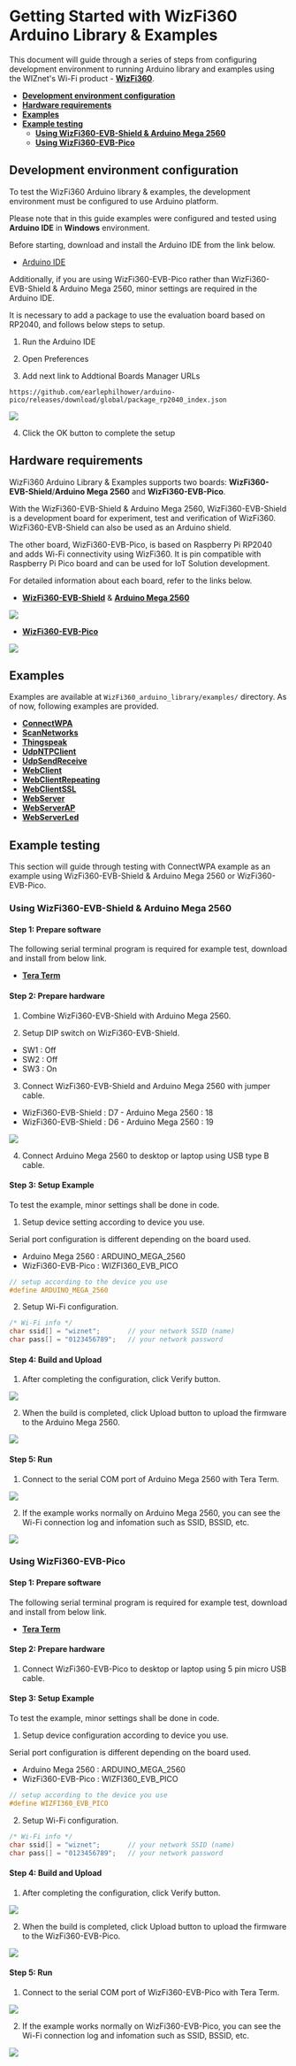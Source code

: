 # Getting Started with WizFi360 Arduino Library & Examples

This document will guide through a series of steps from configuring development environment to running Arduino library and examples using the WIZnet's Wi-Fi product - [**WizFi360**][link-wizfi360].

- [**Development environment configuration**](#development_environment_configuration)
- [**Hardware requirements**](#hardware_requirements)
- [**Examples**](#examples)
- [**Example testing**](#example_testing)
    - [**Using WizFi360-EVB-Shield & Arduino Mega 2560**](#using_wizfi360_evb_shield_arduino_mega_2560)
    - [**Using WizFi360-EVB-Pico**](#using_wizfi360_evb_pico)



<a name="development_environment_configuration"></a>
## Development environment configuration

To test the WizFi360 Arduino library & examples, the development environment must be configured to use Arduino platform.

Please note that in this guide examples were configured and tested using **Arduino IDE** in **Windows** environment.

Before starting, download and install the Arduino IDE from the link below.

- [Arduino IDE][link-arduino_ide]

Additionally, if you are using WizFi360-EVB-Pico rather than WizFi360-EVB-Shield & Arduino Mega 2560, minor settings are required in the Arduino IDE.

It is necessary to add a package to use the evaluation board based on RP2040, and follows below steps to setup.

1. Run the Arduino IDE

2. Open Preferences

3. Add next link to Addtional Boards Manager URLs

```
https://github.com/earlephilhower/arduino-pico/releases/download/global/package_rp2040_index.json
```

![][link-add_boards_manager_urls]

4. Click the OK button to complete the setup



<a name="hardware_requirements"></a>
## Hardware requirements

WizFi360 Arduino Library & Examples supports two boards: **WizFi360-EVB-Shield**/**Arduino Mega 2560** and **WizFi360-EVB-Pico**.

With the WizFi360-EVB-Shield & Arduino Mega 2560, WizFi360-EVB-Shield is a development board for experiment, test and verification of WizFi360. WizFi360-EVB-Shield can also be used as an Arduino shield.

The other board, WizFi360-EVB-Pico, is based on Raspberry Pi RP2040 and adds Wi-Fi connectivity using WizFi360. It is pin compatible with Raspberry Pi Pico board and can be used for IoT Solution development.

For detailed information about each board, refer to the links below.

- [**WizFi360-EVB-Shield**][link-wizfi360-evb-shield] & [**Arduino Mega 2560**][link-arduino_mega_2560]

![][link-wizfi360-evb-shield_arduino_mega_2560_main]

- [**WizFi360-EVB-Pico**][link-wizfi360-evb-pico]

![][link-wizfi360-evb-pico_main]



<a name="examples"></a>
## Examples

Examples are available at `WizFi360_arduino_library/examples/` directory. As of now, following examples are provided.

- [**ConnectWPA**][link-connectwpa]
- [**ScanNetworks**][link-scannetworks]
- [**Thingspeak**][link-thingspeak]
- [**UdpNTPClient**][link-udpntpclient]
- [**UdpSendReceive**][link-udpsendreceive]
- [**WebClient**][link-webclient]
- [**WebClientRepeating**][link-webclientrepeating]
- [**WebClientSSL**][link-webclientssl]
- [**WebServer**][link-webserver]
- [**WebServerAP**][link-webserverap]
- [**WebServerLed**][link-webserverled]



<a name="example_testing"></a>
## Example testing

This section will guide through testing with ConnectWPA example as an example using WizFi360-EVB-Shield & Arduino Mega 2560 or WizFi360-EVB-Pico.



<a name="using_wizfi360_evb_shield_arduino_mega_2560"></a>
### Using WizFi360-EVB-Shield & Arduino Mega 2560



#### Step 1: Prepare software

The following serial terminal program is required for example test, download and install from below link.

- [**Tera Term**][link-tera_term]



#### Step 2: Prepare hardware

1. Combine WizFi360-EVB-Shield with Arduino Mega 2560.

2. Setup DIP switch on WizFi360-EVB-Shield.

- SW1 : Off
- SW2 : Off
- SW3 : On

3. Connect WizFi360-EVB-Shield and Arduino Mega 2560 with jumper cable.

- WizFi360-EVB-Shield : D7 - Arduino Mega 2560 : 18
- WizFi360-EVB-Shield : D6 - Arduino Mega 2560 : 19

![][link-connect_wizfi360-evb-shield_and_arduino_mega_2560_with_jumper_cable]

4. Connect Arduino Mega 2560 to desktop or laptop using USB type B cable.



#### Step 3: Setup Example

To test the example, minor settings shall be done in code.

1. Setup device setting according to device you use.

Serial port configuration is different depending on the board used.

- Arduino Mega 2560 : ARDUINO_MEGA_2560
- WizFi360-EVB-Pico : WIZFI360_EVB_PICO

```cpp
// setup according to the device you use
#define ARDUINO_MEGA_2560
```

2. Setup Wi-Fi configuration.

```cpp
/* Wi-Fi info */
char ssid[] = "wiznet";       // your network SSID (name)
char pass[] = "0123456789";   // your network password
```



#### Step 4: Build and Upload


1. After completing the configuration, click Verify button.

![][link-click_verify_button_1]

2. When the build is completed, click Upload button to upload the firmware to the Arduino Mega 2560.

![][link-click_upload_button_1]



#### Step 5: Run

1. Connect to the serial COM port of Arduino Mega 2560 with Tera Term.

![][link-connect_to_serial_com_port_1]

2. If the example works normally on Arduino Mega 2560, you can see the Wi-Fi connection log and infomation such as SSID, BSSID, etc.

![][link-see_wi-fi_connection_log_and_infomation_such_as_ssid_bssid_etc_on_arduino_mega_2560]



<a name="using_wizfi360_evb_pico"></a>
### Using WizFi360-EVB-Pico



#### Step 1: Prepare software

The following serial terminal program is required for example test, download and install from below link.

- [**Tera Term**][link-tera_term]



#### Step 2: Prepare hardware

1. Connect WizFi360-EVB-Pico to desktop or laptop using 5 pin micro USB cable.



#### Step 3: Setup Example

To test the example, minor settings shall be done in code.

1. Setup device configuration according to device you use.

Serial port configuration is different depending on the board used.

- Arduino Mega 2560 : ARDUINO_MEGA_2560
- WizFi360-EVB-Pico : WIZFI360_EVB_PICO

```cpp
// setup according to the device you use
#define WIZFI360_EVB_PICO
```

2. Setup Wi-Fi configuration.

```cpp
/* Wi-Fi info */
char ssid[] = "wiznet";       // your network SSID (name)
char pass[] = "0123456789";   // your network password
```



#### Step 4: Build and Upload

1. After completing the configuration, click Verify button.

![][link-click_verify_button_2]

2. When the build is completed, click Upload button to upload the firmware to the WizFi360-EVB-Pico.

![][link-click_upload_button_2]



#### Step 5: Run

1. Connect to the serial COM port of WizFi360-EVB-Pico with Tera Term.

![][link-connect_to_serial_com_port_2]

2. If the example works normally on WizFi360-EVB-Pico, you can see the Wi-Fi connection log and infomation such as SSID, BSSID, etc.

![][link-see_wi-fi_connection_log_and_infomation_such_as_ssid_bssid_etc_on_wizfi360-evb-pico]



<!--
Link
-->

[link-wizfi360]: https://docs.wiznet.io/Product/Wi-Fi-Module/WizFi360
[link-arduino_ide]: https://www.arduino.cc/en/software
[link-add_boards_manager_urls]: https://github.com/Wiznet/WizFi360_arduino_library/blob/main/static/images/add_boards_manager_urls.png
[link-wizfi360-evb-shield]: https://docs.wiznet.io/Product/Wi-Fi-Module/WizFi360/wizfi360_evb_shield
[link-arduino_mega_2560]: https://store.arduino.cc/collections/boards/products/arduino-mega-2560-rev3
[link-wizfi360-evb-shield_arduino_mega_2560_main]: https://github.com/Wiznet/WizFi360_arduino_library/blob/main/static/images/wizfi360-evb-shield_arduino_mega_2560_main.png
[link-wizfi360-evb-pico]: https://docs.wiznet.io/Product/Open-Source-Hardware/wizfi360-evb-pico
[link-wizfi360-evb-pico_main]: https://github.com/Wiznet/WizFi360_arduino_library/blob/main/static/images/wizfi360-evb-pico_main.png
[link-connectwpa]: https://github.com/Wiznet/WizFi360_arduino_library/tree/master/examples/ConnectWPA
[link-scannetworks]: https://github.com/Wiznet/WizFi360_arduino_library/tree/master/examples/ScanNetworks
[link-thingspeak]: https://github.com/Wiznet/WizFi360_arduino_library/tree/master/examples/Thingspeak
[link-udpntpclient]: https://github.com/Wiznet/WizFi360_arduino_library/tree/master/examples/UdpNTPClient
[link-udpsendreceive]: https://github.com/Wiznet/WizFi360_arduino_library/tree/master/examples/UdpSendReceive
[link-webclient]: https://github.com/Wiznet/WizFi360_arduino_library/tree/master/examples/WebClient
[link-webclientrepeating]: https://github.com/Wiznet/WizFi360_arduino_library/tree/master/examples/WebClientRepeating
[link-webclientssl]: https://github.com/Wiznet/WizFi360_arduino_library/tree/master/examples/WebClientSSL
[link-webserver]: https://github.com/Wiznet/WizFi360_arduino_library/tree/master/examples/WebServer
[link-webserverap]: https://github.com/Wiznet/WizFi360_arduino_library/tree/master/examples/WebServerAP
[link-webserverled]: https://github.com/Wiznet/WizFi360_arduino_library/tree/master/examples/WebServerLed
[link-tera_term]: https://osdn.net/projects/ttssh2/releases/
[link-connect_wizfi360-evb-shield_and_arduino_mega_2560_with_jumper_cable]: https://github.com/Wiznet/WizFi360_arduino_library/blob/main/static/images/connect_wizfi360-evb-shield_and_arduino_mega_2560_with_jumper_cable.png
[link-click_verify_button_1]: https://github.com/Wiznet/WizFi360_arduino_library/blob/main/static/images/click_verify_button_1.png
[link-click_upload_button_1]: https://github.com/Wiznet/WizFi360_arduino_library/blob/main/static/images/click_upload_button_1.png
[link-connect_to_serial_com_port_1]: https://github.com/Wiznet/WizFi360_arduino_library/blob/main/static/images/connect_to_serial_com_port_1.png
[link-see_wi-fi_connection_log_and_infomation_such_as_ssid_bssid_etc_on_arduino_mega_2560]: https://github.com/Wiznet/WizFi360_arduino_library/blob/main/static/images/see_wi-fi_connection_log_and_infomation_such_as_ssid_bssid_etc_on_arduino_mega_2560.png
[link-click_verify_button_2]: https://github.com/Wiznet/WizFi360_arduino_library/blob/main/static/images/click_verify_button_2.png
[link-click_upload_button_2]: https://github.com/Wiznet/WizFi360_arduino_library/blob/main/static/images/click_upload_button_2.png
[link-connect_to_serial_com_port_2]: https://github.com/Wiznet/WizFi360_arduino_library/blob/main/static/images/connect_to_serial_com_port_2.png
[link-see_wi-fi_connection_log_and_infomation_such_as_ssid_bssid_etc_on_wizfi360-evb-pico]: https://github.com/Wiznet/WizFi360_arduino_library/blob/main/static/images/see_wi-fi_connection_log_and_infomation_such_as_ssid_bssid_etc_on_wizfi360-evb-pico.png
